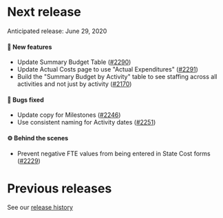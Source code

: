 # Next release

Anticipated release: June 29, 2020

#### 🚀 New features

- Update Summary Budget Table ([#2290])
- Update Actual Costs page to use "Actual Expenditures" ([#2291])
- Build the "Summary Budget by Activity" table to see staffing across all activities and not just by activity ([#2170])

#### 🐛 Bugs fixed

- Update copy for Milestones ([#2246])
- Use consistent naming for Activity dates ([#2251])

#### ⚙️ Behind the scenes

- Prevent negative FTE values from being entered in State Cost forms ([#2229])

# Previous releases

See our [release history](https://github.com/18F/cms-hitech-apd/releases)

[#2229]: https://github.com/18F/cms-hitech-apd/issues/2229
[#2246]: https://github.com/18F/cms-hitech-apd/issues/2246
[#2251]: https://github.com/18F/cms-hitech-apd/issues/2251
[#2290]: https://github.com/18F/cms-hitech-apd/issues/2290
[#2291]: https://github.com/18F/cms-hitech-apd/issues/2291
[#2170]: https://github.com/18F/cms-hitech-apd/issues/2170
